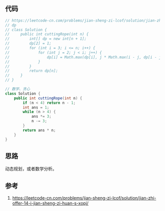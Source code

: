 ## 代码

```java
// https://leetcode-cn.com/problems/jian-sheng-zi-lcof/solution/jian-zhi-offer-14-i-jian-sheng-zi-huan-s-xopj/
// dp
// class Solution {
//     public int cuttingRope(int n) {
//         int[] dp = new int[n + 1];
//         dp[2] = 1;
//         for (int i = 3; i <= n; i++) {
//             for (int j = 2; j < i; j++) {
//                 dp[i] = Math.max(dp[i], j * Math.max(i - j, dp[i - j]));
//             }
//         }
//         return dp[n];
//     }
// }

// 数学、贪心
class Solution {
    public int cuttingRope(int n) {
        if (n < 4) return n - 1;
        int ans = 1;
        while (n > 4) {
            ans *= 3;
            n -= 3;
        }
        return ans * n;
    }
}
```

## 思路

动态规划，或者数学分析。

## 参考

1. https://leetcode-cn.com/problems/jian-sheng-zi-lcof/solution/jian-zhi-offer-14-i-jian-sheng-zi-huan-s-xopj/